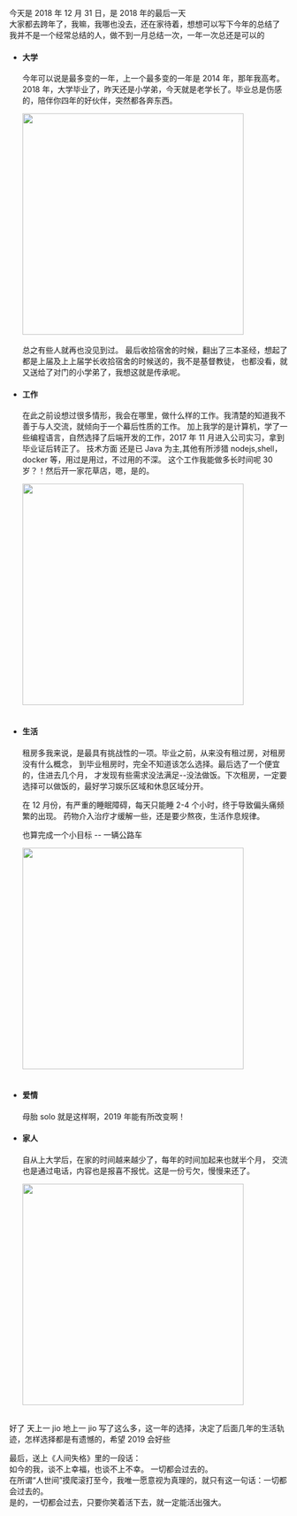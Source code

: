 今天是 2018 年 12 月 31 日，是 2018 年的最后一天 <br>
大家都去跨年了，我嘛，我哪也没去，还在家待着，想想可以写下今年的总结了 <br>
我并不是一个经常总结的人，做不到一月总结一次，一年一次总还是可以的

- #### 大学

  今年可以说是最多变的一年，上一个最多变的一年是 2014 年，那年我高考。<br>
  2018 年，大学毕业了，昨天还是小学弟，今天就是老学长了。毕业总是伤感的，陪伴你四年的好伙伴，突然都各奔东西。

  <div align="left"> <img src="https://riverluooo.oss-cn-beijing.aliyuncs.com/Mac/IMG_0063.jpeg" width="400"/> </div><br>
  总之有些人就再也没见到过。
  最后收拾宿舍的时候，翻出了三本圣经，想起了都是上届及上上届学长收拾宿舍的时候送的，我不是基督教徒，
  也都没看，就又送给了对门的小学弟了，我想这就是传承呢。

- #### 工作

  在此之前设想过很多情形，我会在哪里，做什么样的工作。我清楚的知道我不善于与人交流，就倾向于一个幕后性质的工作。
  加上我学的是计算机，学了一些编程语言，自然选择了后端开发的工作，2017 年 11 月进入公司实习，拿到毕业证后转正了。
  技术方面 还是已 Java 为主,其他有所涉猎 nodejs,shell，docker 等，用过是用过，不过用的不深。
  这个工作我能做多长时间呢 30 岁？！然后开一家花草店，嗯，是的。

  <div align="left"> <img src="https://riverluooo.oss-cn-beijing.aliyuncs.com/Mac/IMG_0122.jpg" width="400"/> </div><br>

- #### 生活

  租房多我来说，是最具有挑战性的一项。毕业之前，从来没有租过房，对租房没有什么概念，
  到毕业租房时，完全不知道该怎么选择。最后选了一个便宜的，住进去几个月，
  才发现有些需求没法满足--没法做饭。下次租房，一定要选择可以做饭的，最好学习娱乐区域和休息区域分开。

  在 12 月份，有严重的睡眠障碍，每天只能睡 2-4 个小时，终于导致偏头痛频繁的出现。
  药物介入治疗才缓解一些，还是要少熬夜，生活作息规律。

  也算完成一个小目标 -- 一辆公路车

  <div align="left"> <img src="https://riverluooo.oss-cn-beijing.aliyuncs.com/Mac/img%202.jpeg" width="400"/> </div><br>

- #### 爱情

  母胎 solo 就是这样啊，2019 年能有所改变啊！

- #### 家人

  自从上大学后，在家的时间越来越少了，每年的时间加起来也就半个月，
  交流也是通过电话，内容也是报喜不报忧。这是一份亏欠，慢慢来还了。

  <div align="left"> <img src="https://riverluooo.oss-cn-beijing.aliyuncs.com/Mac/IMG_1073.jpeg" width="400"/> </div><br>

好了 天上一 jio 地上一 jio 写了这么多，这一年的选择，决定了后面几年的生活轨迹，怎样选择都是有遗憾的，希望 2019 会好些<br>

最后，送上《人间失格》里的一段话：<br>
如今的我，谈不上幸福，也谈不上不幸。 一切都会过去的。<br>
在所谓“人世间”摸爬滚打至今，我唯一愿意视为真理的，就只有这一句话：一切都会过去的。<br>
是的，一切都会过去，只要你笑着活下去，就一定能活出强大。
